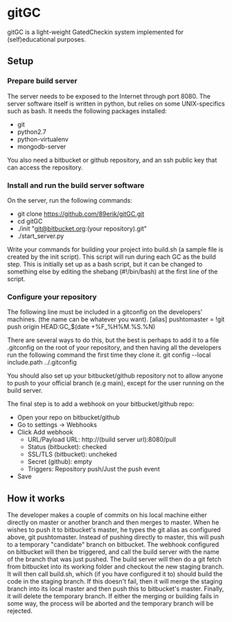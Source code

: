 # gitGC

gitGC is a light-weight GatedCheckin system implemented for (self)educational purposes.

## Setup

### Prepare build server
The server needs to be exposed to the Internet through port 8080. The server software itself is written in python, but relies on some UNIX-specifics such as bash. It needs the following packages installed:
* git
* python2.7
* python-virtualenv
* mongodb-server

You also need a bitbucket or github repository, and an ssh public key that can access the repository.

### Install and run the build server software
On the server, run the following commands:
* git clone https://github.com/89erik/gitGC.git
* cd gitGC
* ./init "git@bitbucket.org:(your repository).git"
* ./start_server.py

Write your commands for building your project into build.sh (a sample file is created by the init script). This script will run during each GC as the build step. This is initially set up as a bash script, but it can be changed to something else by editing the shebang (#!/bin/bash) at the first line of the script.

### Configure your repository
The following line must be included in a gitconfig on the developers' machines. (the name can be whatever you want).
[alias] pushtomaster = !git push origin HEAD:GC_$(date +%F_%H%M.%S.%N)

There are several ways to do this, but the best is perhaps to add it to a file .gitconfig on the root of your repository, and then having all the developers run the following command the first time they clone it.
git config --local include.path ../.gitconfig

You should also set up your bitbucket/github repository not to allow anyone to push to your official branch (e.g main), except for the user running on the build server.

The final step is to add a webhook on your bitbucket/github repo:
* Open your repo on bitbucket/github
* Go to settings -> Webhooks
* Click Add webhook
    * URL/Payload URL: http://(build server url):8080/pull
    * Status (bitbucket): checked
    * SSL/TLS (bitbucket): uncheked
    * Secret (github): empty
    * Triggers: Repository push/Just the push event
* Save

## How it works
The developer makes a couple of commits on his local machine either directly on master or another branch and then merges to master. When he wishes to push it to bitbucket's master, he types the git alias as configured above, git pushtomaster. Instead of pushing directly to master, this will push to a temporary "candidate" branch on bitbucket. The webhook configured on bitbucket will then be triggered, and call the build server with the name of the branch that was just pushed. The build server will then do a git fetch from bitbucket into its working folder and checkout the new staging branch. It will then call build.sh, which (if you have configured it to) should build the code in the staging branch. If this doesn't fail, then it will merge the staging branch into its local master and then push this to bitbucket's master. Finally, it will delete the temporary branch. If either the merging or building fails in some way, the process will be aborted and the temporary branch will be rejected.


